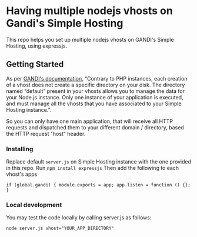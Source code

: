 # Having multiple nodejs vhosts on Gandi's Simple Hosting
This repo helps you set up multiple nodejs vhosts on GANDI's Simple Hosting, using expressjs.

## Getting Started

As per [GANDI's documentation](https://wiki.gandi.net/en/simple/instance/nodejs), "Contrary to PHP instances, each creation of a vhost does not create a specific directory on your disk. The directory named “default” present in your vhosts allows you to manage the data for your Node.js instance. Only one instance of your application is executed, and must manage all the vhosts that you have associated to your Simple Hosting instance.".

So you can only have one main application, that will receive all HTTP requests and dispatched them to your different domain / directory, based the HTTP request "host" header.

### Installing

Replace default `server.js` on Simple Hosting instance with the one provided in this repo.
Run ```npm install expressjs```
Then add the following to each vhost's apps
```
if (global.gandi) { module.exports = app; app.listen = function () {}; }
```

### Local development
You may test the code locally by calling server.js as follows:
```
node server.js vhost="YOUR_APP_DIRECTORY"
```

